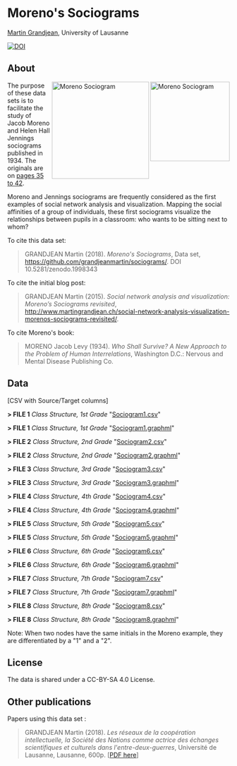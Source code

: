 # Moreno's Sociograms 
[Martin Grandjean](http://www.martingrandjean.ch), University of Lausanne

[![DOI](https://zenodo.org/badge/DOI/10.5281/zenodo.1998343.svg)](https://doi.org/10.5281/zenodo.1998343)

## About ##
<img src="http://www.martingrandjean.ch/wp-content/uploads/2015/02/Moreno-3.png" alt="Moreno Sociogram" width="180" align="right">
<img src="http://www.martingrandjean.ch/wp-content/uploads/2015/02/group3a.png" alt="Moreno Sociogram" width="220" align="right">

The purpose of these data sets is to facilitate the study of Jacob Moreno and Helen Hall Jennings sociograms published in 1934. The originals are on [pages 35 to 42](https://archive.org/details/whoshallsurviven00jlmo/page/34).

Moreno and Jennings sociograms are frequently considered as the first examples of social network analysis and visualization. Mapping the social affinities of a group of individuals, these first sociograms visualize the relationships between pupils in a classroom: who wants to be sitting next to whom?

To cite this data set: 

> GRANDJEAN Martin (2018). *Moreno's Sociograms*, Data set, https://github.com/grandjeanmartin/sociograms/. DOI 10.5281/zenodo.1998343

To cite the initial blog post:

> GRANDJEAN Martin (2015). *Social network analysis and visualization: Moreno’s Sociograms revisited*, http://www.martingrandjean.ch/social-network-analysis-visualization-morenos-sociograms-revisited/. 

To cite Moreno's book:

> MORENO Jacob Levy (1934). *Who Shall Survive? A New Approach to the Problem of Human Interrelations*, Washington D.C.: Nervous and Mental Disease Publishing Co.

## Data ##
[CSV with Source/Target columns]

**> FILE 1** *Class Structure, 1st Grade* "[Sociogram1.csv](https://github.com/grandjeanmartin/sociograms/blob/master/DATA/Sociogram1.csv)"

**> FILE 1** *Class Structure, 1st Grade* "[Sociogram1.graphml](https://github.com/grandjeanmartin/sociograms/blob/master/DATA/Sociogram1.graphml)"

**> FILE 2** *Class Structure, 2nd Grade* "[Sociogram2.csv](https://github.com/grandjeanmartin/sociograms/blob/master/DATA/Sociogram2.csv)"

**> FILE 2** *Class Structure, 2nd Grade* "[Sociogram2.graphml](https://github.com/grandjeanmartin/sociograms/blob/master/DATA/Sociogram2.graphml)"

**> FILE 3** *Class Structure, 3rd Grade* "[Sociogram3.csv](https://github.com/grandjeanmartin/sociograms/blob/master/DATA/Sociogram3.csv)"

**> FILE 3** *Class Structure, 3rd Grade* "[Sociogram3.graphml](https://github.com/grandjeanmartin/sociograms/blob/master/DATA/Sociogram3.graphml)"

**> FILE 4** *Class Structure, 4th Grade* "[Sociogram4.csv](https://github.com/grandjeanmartin/sociograms/blob/master/DATA/Sociogram4.csv)"

**> FILE 4** *Class Structure, 4th Grade* "[Sociogram4.graphml](https://github.com/grandjeanmartin/sociograms/blob/master/DATA/Sociogram4.graphml)"

**> FILE 5** *Class Structure, 5th Grade* "[Sociogram5.csv](https://github.com/grandjeanmartin/sociograms/blob/master/DATA/Sociogram5.csv)"

**> FILE 5** *Class Structure, 5th Grade* "[Sociogram5.graphml](https://github.com/grandjeanmartin/sociograms/blob/master/DATA/Sociogram5.graphml)"

**> FILE 6** *Class Structure, 6th Grade* "[Sociogram6.csv](https://github.com/grandjeanmartin/sociograms/blob/master/DATA/Sociogram6.csv)"

**> FILE 6** *Class Structure, 6th Grade* "[Sociogram6.graphml](https://github.com/grandjeanmartin/sociograms/blob/master/DATA/Sociogram6.graphml)"

**> FILE 7** *Class Structure, 7th Grade* "[Sociogram7.csv](https://github.com/grandjeanmartin/sociograms/blob/master/DATA/Sociogram7.csv)"

**> FILE 7** *Class Structure, 7th Grade* "[Sociogram7.graphml](https://github.com/grandjeanmartin/sociograms/blob/master/DATA/Sociogram7.graphml)"

**> FILE 8** *Class Structure, 8th Grade* "[Sociogram8.csv](https://github.com/grandjeanmartin/sociograms/blob/master/DATA/Sociogram8.csv)"

**> FILE 8** *Class Structure, 8th Grade* "[Sociogram8.graphml](https://github.com/grandjeanmartin/sociograms/blob/master/DATA/Sociogram8.graphml)"

Note: When two nodes have the same initials in the Moreno example, they are differentiated by a "1" and a "2".

## License ##
The data is shared under a CC-BY-SA 4.0 License.

## Other publications ##
Papers using this data set :

> GRANDJEAN Martin (2018). *Les réseaux de la coopération intellectuelle, la Société des Nations comme actrice des échanges scientifiques et culturels dans l'entre-deux-guerres*, Université de Lausanne, Lausanne, 600p. [[PDF here](https://halshs.archives-ouvertes.fr/tel-01853903)]
